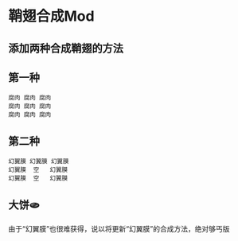 # 鞘翅合成Mod
## 添加两种合成鞘翅的方法
## 第一种
```
腐肉 腐肉 腐肉
腐肉 腐肉 腐肉
腐肉 腐肉 腐肉
```
## 第二种
```
幻翼膜 幻翼膜 幻翼膜
幻翼膜  空   幻翼膜
幻翼膜  空   幻翼膜
```

## 大饼🫓
由于“幻翼膜”也很难获得，说以将更新“幻翼膜”的合成方法，绝对够丐版